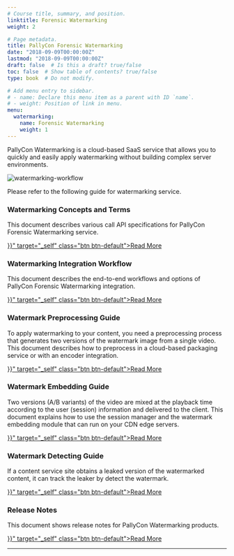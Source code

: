 ```yaml
---
# Course title, summary, and position.
linktitle: Forensic Watermarking
weight: 2

# Page metadata.
title: PallyCon Forensic Watermarking
date: "2018-09-09T00:00:00Z"
lastmod: "2018-09-09T00:00:00Z"
draft: false  # Is this a draft? true/false
toc: false  # Show table of contents? true/false
type: book  # Do not modify.

# Add menu entry to sidebar.
# - name: Declare this menu item as a parent with ID `name`.
# - weight: Position of link in menu.
menu:
  watermarking:
    name: Forensic Watermarking
    weight: 1
---
```


PallyCon Watermarking is a cloud-based SaaS service that allows you to quickly and easily apply watermarking without building complex server environments.

![watermarking-workflow](/docs/images/pallycon-forensic-watermarking-workflow-en.png)

Please refer to the following guide for watermarking service.

<div class="cards">
<article class="card">
    <div class="text">
        <h3>Watermarking Concepts and Terms</h3>
        This document describes various call API specifications for PallyCon Forensic Watermarking service.<p>
        <a href="{{<ref "watermarking-concepts.en.md">}}" target="_self" class="btn btn-default">Read More</a>
    </div>
</article>
<article class="card">
    <div class="text">
        <h3>Watermarking Integration Workflow</h3>
        This document describes the end-to-end workflows and options of PallyCon Forensic Watermarking integration.<p>
        <a href="{{<ref "watermarking-workflow.en.md">}}" target="_self" class="btn btn-default">Read More</a>
    </div>
</article>
<article class="card">
    <div class="text">
        <h3>Watermark Preprocessing Guide</h3>
        To apply watermarking to your content, you need a preprocessing process that generates two versions of the watermark image from a single video. This document describes how to preprocess in a cloud-based packaging service or with an encoder integration.<p>
        <a href="{{<ref "./preprocessing/">}}" target="_self" class="btn btn-default">Read More</a>
    </div>
</article>
<article class="card">
    <div class="text">
        <h3>Watermark Embedding Guide</h3>
        Two versions (A/B variants) of the video are mixed at the playback time according to the user (session) information and delivered to the client. This document explains how to use the session manager and the watermark embedding module that can run on your CDN edge servers.<p>
        <a href="{{<ref "./embedding/">}}" target="_self" class="btn btn-default">Read More</a>
    </div>
</article>
<article class="card">
    <div class="text">
        <h3>Watermark Detecting Guide</h3>
        If a content service site obtains a leaked version of the watermarked content, it can track the leaker by  detect the watermark.<p>
        <a href="{{<ref "./detecting/">}}" target="_self" class="btn btn-default">Read More</a>
    </div>
</article>
<article class="card">
    <div class="text">
        <h3>Release Notes</h3>
        This document shows release notes for PallyCon Watermarking products.<p>
        <a href="{{<ref "watermarking-release-notes.en.md">}}" target="_self" class="btn btn-default">Read More</a>
    </div>
</article>
</div>

***
